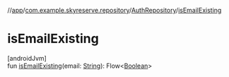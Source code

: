 //[app](../../../index.md)/[com.example.skyreserve.repository](../index.md)/[AuthRepository](index.md)/[isEmailExisting](is-email-existing.md)

# isEmailExisting

[androidJvm]\
fun [isEmailExisting](is-email-existing.md)(email: [String](https://kotlinlang.org/api/latest/jvm/stdlib/kotlin/-string/index.html)): <!---  GfmCommand {"@class":"org.jetbrains.dokka.gfm.ResolveLinkGfmCommand","dri":{"packageName":"kotlinx.coroutines.flow","classNames":"Flow","callable":null,"target":{"@class":"org.jetbrains.dokka.links.PointingToDeclaration"},"extra":null}} --->Flow<!--- --->&lt;[Boolean](https://kotlinlang.org/api/latest/jvm/stdlib/kotlin/-boolean/index.html)&gt;
